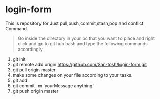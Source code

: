 # login-form
This is repository for Just pull,push,commit,stash,pop and conflict Command. 
>Go inside the directory in your pc that you want to place and right click and go to git hub bash and type the following commands accordingly.
1. git init
2. git remote add origin https://github.com/San-tosh/login-form.git
3. git pull origin master
4. make some changes on your file according to your tasks.
5. git add .
6. git commit -m 'yourMessage anything'
7. git push origin master
